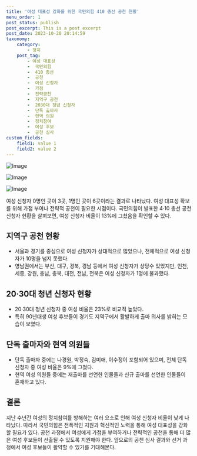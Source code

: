 ```yaml
---
title: '여성 대표성 강화를 위한 국민의힘 410 총선 공천 현황'
menu_order: 1
post_status: publish
post_excerpt: This is a post excerpt
post_date: 2023-10-20 20:14:59
taxonomy:
    category:
        - 정치
    post_tag:
        - 여성 대표성
        -  국민의힘
        -  410 총선
        -  공천
        -  여성 신청자
        -  가점
        -  전략공천
        -  지역구 공천
        -  2030대 청년 신청자
        -  단독 출마자
        -  현역 의원
        -  정치참여
        -  여성 후보
        -  공천 심사
custom_fields:
    field1: value 1
    field2: value 2
---
```


![Image](https://imgnews.pstatic.net/image/310/2024/02/07/0000114176_001_20240207134709696.jpg?type=w647)

![Image](https://imgnews.pstatic.net/image/310/2024/02/07/0000114176_006_20240207134710247.png?type=w647)

![Image](https://imgnews.pstatic.net/image/310/2024/02/07/0000114176_004_20240207134709839.png?type=w647)


여성 신청자 0명인 곳이 3곳, 1명인 곳이 6곳이라는 결과로 나타났다. 여성 대표성 확보를 위해 가점 부여나 전략적 공천이 필요한 시점이다. 국민의힘이 발표한 4·10 총선 공천 신청자 현황을 살펴보면, 여성 신청자 비율이 13%에 그쳤음을 확인할 수 있다.

## 지역구 공천 현황
- 서울과 경기를 중심으로 여성 신청자가 상대적으로 많았으나, 전체적으로 여성 신청자가 10명을 넘지 못했다.
- 영남권에서는 부산, 대구, 경북, 경남 등에서 여성 신청자가 상당수 있었지만, 인천, 세종, 강원, 충남, 충북, 대전, 전남, 전북은 여성 신청자가 1명에 불과했다.

## 20·30대 청년 신청자 현황
- 20·30대 청년 신청자 중 여성 비율은 23%로 비교적 높았다.
- 특히 90년대생 여성 후보들이 경기도 지역구에서 활발하게 출마 의사를 밝히는 모습이 보였다.

## 단독 출마자와 현역 의원들
- 단독 출마자 중에는 나경원, 박정숙, 김미애, 이수정이 포함되어 있으며, 전체 단독 신청자 중 여성 비율은 9%에 그쳤다.
- 현역 여성 의원들 중에는 재출마를 선언한 인물들과 신규 출마를 선언한 인물들이 혼재하고 있다.

## 결론
지난 수년간 여성의 정치참여를 방해하는 여러 요소로 인해 여성 신청자 비율이 낮게 나타났다. 따라서 국민의힘은 전폭적인 지원과 혁신적인 노력을 통해 여성 대표성을 강화할 필요가 있다. 공천 과정에서 여성에게 가점을 부여하거나 전략적인 공천을 통해 더 많은 여성 후보들이 선출될 수 있도록 지원해야 한다. 앞으로의 공천 심사 결과와 선거 과정에서 여성 후보들이 활약할 수 있기를 기대해본다.

